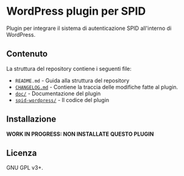 # WordPress plugin per SPID

Plugin per integrare il sistema di autenticazione SPID all'interno di WordPress.

## Contenuto

La struttura del repository contiene i seguenti file:
* `README.md` - Guida alla struttura del repository
* [`CHANGELOG.md`](/CHANGELOG.md) - Contiene la traccia delle modifiche fatte al plugin.
* [`doc/`](/doc) - Documentazione del plugin
* [`spid-wordpress/`](/spid-wordpress/) - Il codice del plugin

## Installazione

**WORK IN PROGRESS: NON INSTALLATE QUESTO PLUGIN**

## Licenza

GNU GPL v3+.
